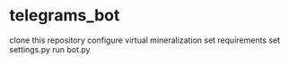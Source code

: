 # telegrams_bot
clone this repository
configure virtual mineralization
set requirements
set settings.py
run bot.py




